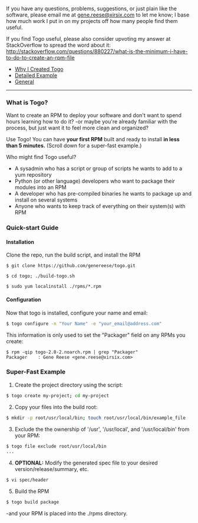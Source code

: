If you have any questions, problems, suggestions, or just plain like the software, please email me at gene.reese@xirsix.com to let me know; I base how much work I put in on my projects off how many people find them useful.

If you find Togo useful, please also consider upvoting my answer at StackOverflow to spread the word about it:
http://stackoverflow.com/questions/880227/what-is-the-minimum-i-have-to-do-to-create-an-rpm-file

* [Why I Created Togo](./docs/about.md)
* [Detailed Example](./docs/detailed-example.md)
* [General](./docs/general.md)

---

### What is Togo?
Want to create an RPM to deploy your software and don't want to spend hours learning how to do it? -or maybe you're already familiar with the process, but just want it to feel more clean and organized?

Use Togo! You can have **your first RPM** built and ready to install **in less than 5 minutes.** (Scroll down for a super-fast example.)

Who might find Togo useful?
* A sysadmin who has a script or group of scripts he wants to add to a yum repository
* Python (or other language) developers who want to package their modules into an RPM
* A developer who has pre-compiled binaries he wants to package up and install on several systems
* Anyone who wants to keep track of everything on their system(s) with RPM
 

### Quick-start Guide
#### Installation
Clone the repo, run the build script, and install the RPM

```
$ git clone https://github.com/genereese/togo.git

$ cd togo; ./build-togo.sh

$ sudo yum localinstall ./rpms/*.rpm
```

#### Configuration
Now that togo is installed, configure your name and email:

```bash
$ togo configure -n "Your Name" -e "your_email@address.com"
```

This information is only used to set the "Packager" field on any RPMs you create:

```
$ rpm -qip togo-2.0-2.noarch.rpm | grep "Packager"
Packager    : Gene Reese <gene.reese@xirsix.com>
```

### Super-Fast Example

1) Create the project directory using the script:
```bash
$ togo create my-project; cd my-project
```
2) Copy your files into the build root:
```bash
$ mkdir -p root/usr/local/bin; touch root/usr/local/bin/example_file
```

3) Exclude the the ownership of '/usr', '/usr/local', and '/usr/local/bin' from your RPM:
```bash
$ togo file exclude root/usr/local/bin
...
```

4) **OPTIONAL:** Modify the generated spec file to your desired version/release/summary, etc.
```bash
$ vi spec/header
```
5) Build the RPM
```bash
$ togo build package
```
-and your RPM is placed into the ./rpms directory.

